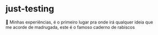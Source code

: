 # just-testing
🧪 Minhas experiências, é o primeiro lugar pra onde irá qualquer ideia que me acorde de madrugada, este é o famoso caderno de rabiscos
